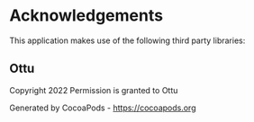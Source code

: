 # Acknowledgements
This application makes use of the following third party libraries:

## Ottu

Copyright 2022
Permission is granted to Ottu

Generated by CocoaPods - https://cocoapods.org
